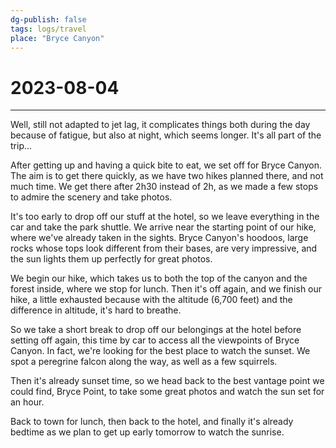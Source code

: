 ```yaml
---
dg-publish: false
tags: logs/travel
place: "Bryce Canyon"
---
```

# 2023-08-04
---
Well, still not adapted to jet lag, it complicates things both during the day because of fatigue, but also at night, which seems longer. It's all part of the trip...

After getting up and having a quick bite to eat, we set off for Bryce Canyon. The aim is to get there quickly, as we have two hikes planned there, and not much time. We get there after 2h30 instead of 2h, as we made a few stops to admire the scenery and take photos.

It's too early to drop off our stuff at the hotel, so we leave everything in the car and take the park shuttle. We arrive near the starting point of our hike, where we've already taken in the sights. Bryce Canyon's hoodoos, large rocks whose tops look different from their bases, are very impressive, and the sun lights them up perfectly for great photos.

We begin our hike, which takes us to both the top of the canyon and the forest inside, where we stop for lunch. Then it's off again, and we finish our hike, a little exhausted because with the altitude (6,700 feet) and the difference in altitude, it's hard to breathe.

So we take a short break to drop off our belongings at the hotel before setting off again, this time by car to access all the viewpoints of Bryce Canyon. In fact, we're looking for the best place to watch the sunset. We spot a peregrine falcon along the way, as well as a few squirrels.

Then it's already sunset time, so we head back to the best vantage point we could find, Bryce Point, to take some great photos and watch the sun set for an hour.

Back to town for lunch, then back to the hotel, and finally it's already bedtime as we plan to get up early tomorrow to watch the sunrise.